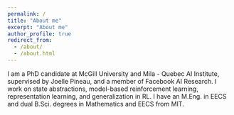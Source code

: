 ```yaml
---
permalink: /
title: "About me"
excerpt: "About me"
author_profile: true
redirect_from: 
  - /about/
  - /about.html
---
```


I am a PhD candidate at McGill University and Mila - Quebec AI Institute, supervised by Joelle Pineau, and a member of Facebook AI Research. I work on state abstractions, model-based reinforcement learning, representation learning, and generalization in RL. I have an M.Eng. in EECS and dual B.Sci. degrees in Mathematics and EECS from MIT. 
